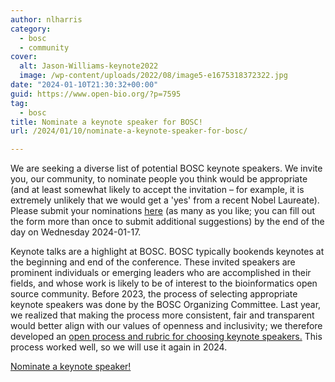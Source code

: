 ```yaml
---
author: nlharris
category:
  - bosc
  - community
cover:
  alt: Jason-Williams-keynote2022
  image: /wp-content/uploads/2022/08/image5-e1675318372322.jpg
date: "2024-01-10T21:30:32+00:00"
guid: https://www.open-bio.org/?p=7595
tag:
  - bosc
title: Nominate a keynote speaker for BOSC!
url: /2024/01/10/nominate-a-keynote-speaker-for-bosc/

---
```

We are seeking a diverse list of potential BOSC keynote speakers. We invite you, our community, to nominate people you think would be appropriate (and at least somewhat likely to accept the invitation – for example, it is extremely unlikely that we would get a 'yes' from a recent Nobel Laureate). Please submit your nominations [here](https://docs.google.com/forms/d/e/1FAIpQLSe6Dx_WJidS6j7UMOuFurm-OZ7N2op_d6RxGZg_K283jIhd0Q/viewform) (as many as you like; you can fill out the form more than once to submit additional suggestions) by the end of the day on Wednesday 2024-01-17.

Keynote talks are a highlight at BOSC. BOSC typically bookends keynotes at the beginning and end of the conference. These invited speakers are prominent individuals or emerging leaders who are accomplished in their fields, and whose work is likely to be of interest to the bioinformatics open source community. Before 2023, the process of selecting appropriate keynote speakers was done by the BOSC Organizing Committee. Last year, we realized that making the process more consistent, fair and transparent would better align with our values of openness and inclusivity; we therefore developed an [open process and rubric for choosing keynote speakers.](https://github.com/OBF/bosc_materials/blob/master/invited-speaker-process.md) This process worked well, so we will use it again in 2024.

[Nominate a keynote speaker!](https://docs.google.com/forms/d/e/1FAIpQLSe6Dx_WJidS6j7UMOuFurm-OZ7N2op_d6RxGZg_K283jIhd0Q/viewform)
